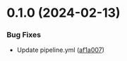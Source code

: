 # 0.1.0 (2024-02-13)


### Bug Fixes

* Update pipeline.yml ([af1a007](https://github.com/haiqlu/greetings-ci/commit/af1a0076dfc083ee18c450ef5994361991995fd9))




